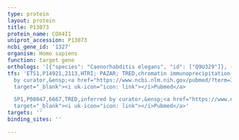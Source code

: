 ```yaml
---
type: protein
layout: protein
title: P13073
protein_name: COX4I1
uniprot_accession: P13073
ncbi_gene_id: '1327'
organism: Homo sapiens
function: target gene
orthologs: '[{"species": "Caenorhabditis elegans", "id": ["Q9U329"]}, {"species": "Mus musculus", "id": ["<a href=\"/protein/p19783\">P19783</a>"]}, {"species": "Rattus norvegicus", "id": ["P10888"]}]'
tfs: 'ETS1,P14921,2113,HTRI; PAZAR; TRED,chromatin immunoprecipitation assay; inferred
  by curator,&ensp;<a href="https://www.ncbi.nlm.nih.gov/pubmed/?term=18971253%5Buid%5D+OR+20019798%5Buid%5D+OR+22900683%5Buid%5D+OR+18971253%5Buid%5D+OR+17202159%5Buid%5D"
  target="_blank"><i uk-icon="icon: link"></i>Pubmed</a>

  SP1,P08047,6667,TRED,inferred by curator,&ensp;<a href="https://www.ncbi.nlm.nih.gov/pubmed/?term=17202159%5Buid%5D"
  target="_blank"><i uk-icon="icon: link"></i>Pubmed</a>'
targets: ''
binding_sites: ''

---
```

